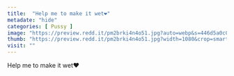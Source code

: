 ```yaml
---
title:  "Help me to make it wet❤️"
metadate: "hide"
categories: [ Pussy ]
image: "https://preview.redd.it/pm2brki4n4o51.jpg?auto=webp&s=446d5a0c075852a2a08f93933e49283348c29690"
thumb: "https://preview.redd.it/pm2brki4n4o51.jpg?width=1080&crop=smart&auto=webp&s=b6d89f4a7796ffe86bbd57ed522ce1772305d8f2"
visit: ""
---
```

Help me to make it wet❤️
